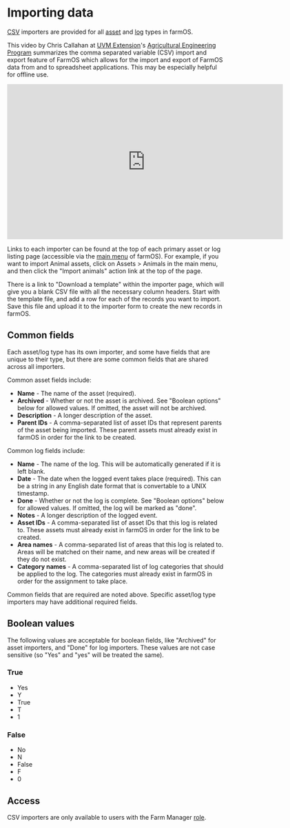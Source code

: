 # Importing data

[CSV] importers are provided for all [asset] and [log] types in farmOS.

This video by Chris Callahan at [UVM Extension]'s
[Agricultural Engineering Program] summarizes the comma separated variable
(CSV) import and export feature of FarmOS which allows for the import and
export of FarmOS data from and to spreadsheet applications. This may be
especially helpful for offline use.

<iframe width="640" height="360" src="https://www.youtube.com/embed/NoOuNZRNjRo?rel=0" frameborder="0" allowfullscreen></iframe>

Links to each importer can be found at the top of each primary asset or log
listing page (accessible via the [main menu] of farmOS). For example, if you
want to import Animal assets, click on Assets > Animals in the main menu, and
then click the "Import animals" action link at the top of the page.

There is a link to "Download a template" within the importer page, which will
give you a blank CSV file with all the necessary column headers. Start with the
template file, and add a row for each of the records you want to import. Save
this file and upload it to the importer form to create the new records in
farmOS.

## Common fields

Each asset/log type has its own importer, and some have fields that are unique
to their type, but there are some common fields that are shared across all
importers.

Common asset fields include:

* **Name** - The name of the asset (required).
* **Archived** - Whether or not the asset is archived. See "Boolean options"
  below for allowed values. If omitted, the asset will not be archived.
* **Description** - A longer description of the asset.
* **Parent IDs** - A comma-separated list of asset IDs that represent parents
  of the asset being imported. These parent assets must already exist in farmOS
  in order for the link to be created.

Common log fields include:

* **Name** - The name of the log. This will be automatically generated if it is
  left blank.
* **Date** - The date when the logged event takes place (required). This can be
  a string in any English date format that is convertable to a UNIX timestamp.
* **Done** - Whether or not the log is complete. See "Boolean options" below
  for allowed values. If omitted, the log will be marked as "done".
* **Notes** - A longer description of the logged event.
* **Asset IDs** - A comma-separated list of asset IDs that this log is related
  to. These assets must already exist in farmOS in order for the link to be
  created.
* **Area names** - A comma-separated list of areas that this log is related to.
  Areas will be matched on their name, and new areas will be created if they do
  not exist.
* **Category names** - A comma-separated list of log categories that should be
  applied to the log. The categories must already exist in farmOS in order for
  the assignment to take place.

Common fields that are required are noted above. Specific asset/log type
importers may have additional required fields.

## Boolean values

The following values are acceptable for boolean fields, like "Archived" for
asset importers, and "Done" for log importers. These values are not case
sensitive (so "Yes" and "yes" will be treated the same).

### True

* Yes
* Y
* True
* T
* 1

### False

* No
* N
* False
* F
* 0

## Access

CSV importers are only available to users with the Farm Manager [role].

[CSV]: https://en.wikipedia.org/wiki/Comma-separated_values
[asset]: /guide/assets
[log]: /guide/logs
[UVM Extension]: https://www.uvm.edu/extension
[Agricultural Engineering Program]: https://www.uvm.edu/extension/agriculture/agricultural_engineering
[main menu]: /guide#navigation
[role]: /guide/people

